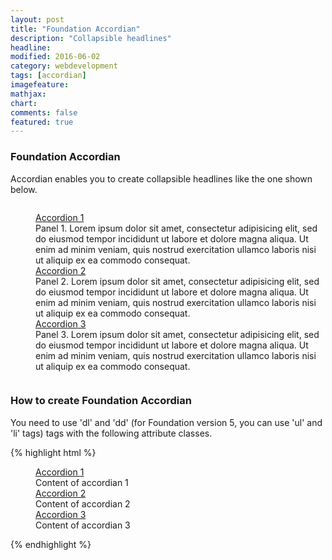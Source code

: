 ```yaml
---
layout: post
title: "Foundation Accordian"
description: "Collapsible headlines"
headline: 
modified: 2016-06-02
category: webdevelopment
tags: [accordian]
imagefeature: 
mathjax: 
chart: 
comments: false
featured: true
---
```

### Foundation Accordian
    
Accordian enables you to create collapsible headlines like the one shown below.

<div class="small-7 small-centered columns"> 
<dl class="accordion" data-accordion>
  <dd class="accordion-navigation">
    <a href="#panel1a">Accordion 1</a>
    <div id="panel1a" class="content active">
      Panel 1. Lorem ipsum dolor sit amet, consectetur adipisicing elit, sed do eiusmod tempor incididunt ut labore et dolore magna aliqua. Ut enim ad minim veniam, quis nostrud exercitation ullamco laboris nisi ut aliquip ex ea commodo consequat.
    </div>
  </dd>
  <dd class="accordion-navigation">
    <a href="#panel2a">Accordion 2</a>
    <div id="panel2a" class="content">
      Panel 2. Lorem ipsum dolor sit amet, consectetur adipisicing elit, sed do eiusmod tempor incididunt ut labore et dolore magna aliqua. Ut enim ad minim veniam, quis nostrud exercitation ullamco laboris nisi ut aliquip ex ea commodo consequat.
    </div>
  </dd>
  <dd class="accordion-navigation">
    <a href="#panel3a">Accordion 3</a>
    <div id="panel3a" class="content">
      Panel 3. Lorem ipsum dolor sit amet, consectetur adipisicing elit, sed do eiusmod tempor incididunt ut labore et dolore magna aliqua. Ut enim ad minim veniam, quis nostrud exercitation ullamco laboris nisi ut aliquip ex ea commodo consequat.
    </div>
  </dd>
</dl>
</div>
   
### How to create Foundation Accordian
    
You need to use 'dl' and 'dd' (for Foundation version 5, you can use 'ul' and 'li' tags) tags with the following attribute classes.

{% highlight html %}
<dl class="accordion" data-accordion>
  <dd class="accordion-navigation">
    <a href="#panel1a">Accordion 1</a>
    <div id="panel1a" class="content active">
          Content of accordian 1
    </div>
  </dd>
  <dd class="accordion-navigation">
    <a href="#panel2a">Accordion 2</a>
    <div id="panel2a" class="content">
          Content of accordian 2
    </div>
  </dd>
  <dd class="accordion-navigation">
    <a href="#panel3a">Accordion 3</a>
    <div id="panel3a" class="content">
           Content of accordian 3
    </div>
  </dd>
</dl>
{% endhighlight %}
     